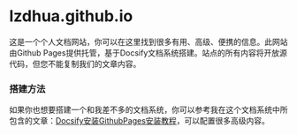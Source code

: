 # lzdhua.github.io
这是一个个人文档网站，你可以在这里找到很多有用、高级、便携的信息。此网站由Github Pages提供托管，基于Docsify文档系统搭建。站点的所有内容将开放源代码，但您不能复制我们的文章内容。
### 搭建方法
如果你也想要搭建一个和我差不多的文档系统，你可以参考我在这个文档系统中所包含的文章：[Docsify安装GithubPages安装教程](/docsify/install)，可以配置很多高级内容。
